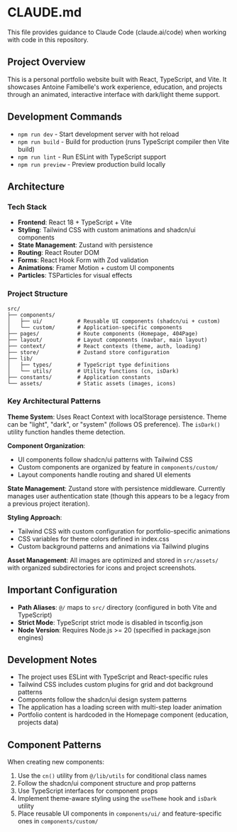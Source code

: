 # CLAUDE.md

This file provides guidance to Claude Code (claude.ai/code) when working with code in this repository.

## Project Overview

This is a personal portfolio website built with React, TypeScript, and Vite. It showcases Antoine Famibelle's work experience, education, and projects through an animated, interactive interface with dark/light theme support.

## Development Commands

- `npm run dev` - Start development server with hot reload
- `npm run build` - Build for production (runs TypeScript compiler then Vite build)
- `npm run lint` - Run ESLint with TypeScript support
- `npm run preview` - Preview production build locally

## Architecture

### Tech Stack
- **Frontend**: React 18 + TypeScript + Vite
- **Styling**: Tailwind CSS with custom animations and shadcn/ui components
- **State Management**: Zustand with persistence
- **Routing**: React Router DOM
- **Forms**: React Hook Form with Zod validation
- **Animations**: Framer Motion + custom UI components
- **Particles**: TSParticles for visual effects

### Project Structure

```
src/
├── components/
│   ├── ui/           # Reusable UI components (shadcn/ui + custom)
│   └── custom/       # Application-specific components
├── pages/            # Route components (Homepage, 404Page)
├── layout/           # Layout components (navbar, main layout)
├── context/          # React contexts (theme, auth, loading)
├── store/            # Zustand store configuration
├── lib/
│   ├── types/        # TypeScript type definitions
│   └── utils/        # Utility functions (cn, isDark)
├── constants/        # Application constants
└── assets/           # Static assets (images, icons)
```

### Key Architectural Patterns

**Theme System**: Uses React Context with localStorage persistence. Theme can be "light", "dark", or "system" (follows OS preference). The `isDark()` utility function handles theme detection.

**Component Organization**: 
- UI components follow shadcn/ui patterns with Tailwind CSS
- Custom components are organized by feature in `components/custom/`
- Layout components handle routing and shared UI elements

**State Management**: Zustand store with persistence middleware. Currently manages user authentication state (though this appears to be a legacy from a previous project iteration).

**Styling Approach**: 
- Tailwind CSS with custom configuration for portfolio-specific animations
- CSS variables for theme colors defined in index.css
- Custom background patterns and animations via Tailwind plugins

**Asset Management**: All images are optimized and stored in `src/assets/` with organized subdirectories for icons and project screenshots.

## Important Configuration

- **Path Aliases**: `@/` maps to `src/` directory (configured in both Vite and TypeScript)
- **Strict Mode**: TypeScript strict mode is disabled in tsconfig.json
- **Node Version**: Requires Node.js >= 20 (specified in package.json engines)

## Development Notes

- The project uses ESLint with TypeScript and React-specific rules
- Tailwind CSS includes custom plugins for grid and dot background patterns
- Components follow the shadcn/ui design system patterns
- The application has a loading screen with multi-step loader animation
- Portfolio content is hardcoded in the Homepage component (education, projects data)

## Component Patterns

When creating new components:
1. Use the `cn()` utility from `@/lib/utils` for conditional class names
2. Follow the shadcn/ui component structure and prop patterns
3. Use TypeScript interfaces for component props
4. Implement theme-aware styling using the `useTheme` hook and `isDark` utility
5. Place reusable UI components in `components/ui/` and feature-specific ones in `components/custom/`